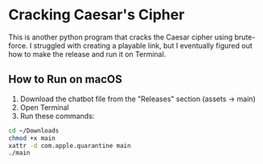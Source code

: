 # Cracking Caesar's Cipher

This is another python program that cracks the Caesar cipher using brute-force. I struggled with creating a playable link, but I eventually figured out how to make the release and run it on Terminal.

## How to Run on macOS

1. Download the chatbot file from the "Releases" section (assets → main)
2. Open Terminal
3. Run these commands:

```bash
cd ~/Downloads
chmod +x main
xattr -d com.apple.quarantine main
./main